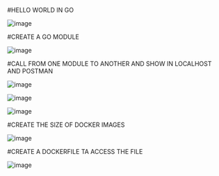 #HELLO WORLD IN GO

![image](https://github.com/PRABAKAR57/7376212CB135/assets/111855641/cf9533fe-9d9d-4dd0-a8a7-d2ce4e09edb2)

#CREATE A GO MODULE

![image](https://github.com/PRABAKAR57/7376212CB135/assets/111855641/44567384-ebb9-4df8-9b87-20f1fd95748b)

#CALL FROM ONE MODULE TO ANOTHER AND SHOW IN LOCALHOST AND POSTMAN

![image](https://github.com/PRABAKAR57/7376212CB135/assets/111855641/9d551bc9-6b8c-48e5-8e9b-4b85ed20737b)

![image](https://github.com/PRABAKAR57/7376212CB135/assets/111855641/9208b57a-cf38-429f-a691-372f4dc1da7d)

![image](https://github.com/PRABAKAR57/7376212CB135/assets/111855641/f80d98fc-8972-4fc1-959c-96cb53c7a749)

#CREATE THE SIZE OF DOCKER IMAGES

![image](https://github.com/PRABAKAR57/7376212CB135/assets/111855641/d92d7dc6-44d4-4635-9220-d59f5cb368c1)

#CREATE A DOCKERFILE TA ACCESS THE FILE

![image](https://github.com/PRABAKAR57/7376212CB135/assets/111855641/b2e9073e-5e1c-48e0-8afe-145a82f24fbb)
